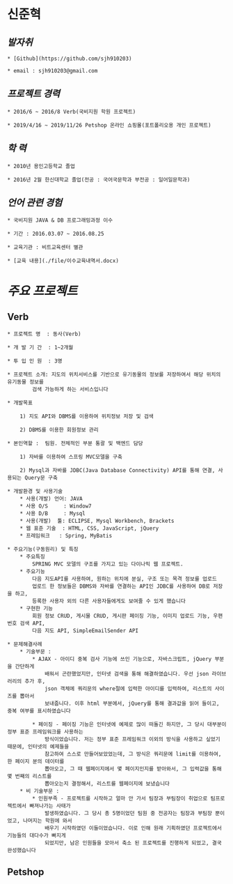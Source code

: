 # 신준혁

## *발자취*
  
	* [Github](https://github.com/sjh910203)
  
	* email : sjh910203@gmail.com

## *프로젝트 경력*
  
	* 2016/6 ~ 2016/8 Verb(국비지원 학원 프로젝트)
  
	* 2019/4/16 ~ 2019/11/26 Petshop 온라인 쇼핑몰(포트폴리오용 개인 프로젝트)
  
## *학 력*
  	
	* 2010년 용인고등학교 졸업
	
	* 2016년 2월 한신대학교 졸업(전공 : 국어국문학과 부전공 : 일어일문학과)
  
## *언어 관련 경험*

	* 국비지원 JAVA & DB 프로그래밍과정 이수

  	* 기간 : 2016.03.07 ~ 2016.08.25 
	
	* 교육기관 : 비트교육센터 별관
	
	* [교육 내용](./file/이수교육내역서.docx)
	
	
# *주요 프로젝트*

## Verb

	* 프로젝트 명  : 동사(Verb)

	* 개 발 기 간  : 1~2개월

	* 투 입 인 원  : 3명

	* 프로젝트 소개: 지도의 위치서비스를 기반으로 유기동물의 정보를 저장하여서 해당 위치의 유기동물 정보를 
			검색 가능하게 하는 서비스입니다

	* 개발목표 

		1) 지도 API와 DBMS를 이용하여 위치정보 저장 및 검색
	
		2) DBMS를 이용한 회원정보 관리
	
	* 본인역할 :  팀원. 전체적인 부분 통괄 및 백엔드 담당
	
		1) 자바를 이용하여 스프링 MVC모델을 구축
	
		2) Mysql과 자바를 JDBC(Java Database Connectivity) API를 통해 연결, 사용되는 Query문 구축
	
	* 개발환경 및 사용기술
		* 사용(개발) 언어: JAVA
		* 사용 O/S     : Window7
		* 사용 D/B     : Mysql
		* 사용(개발)  툴: ECLIPSE, Mysql Workbench, Brackets
		* 웹 표준 기술  : HTML, CSS, JavaScript, jQuery
		* 프레임워크   : Spring, MyBatis

	* 주요기능(구동원리) 및 특징
		* 주요특징 
			SPRING MVC 모델의 구조를 가지고 있는 다이나믹 웹 프로젝트.
		* 주요기능
			다음 지도API를 사용하여, 원하는 위치에 분실, 구조 또는 목격 정보를 업로드
			업로드 한 정보들은 DBMS와 자바를 연결하는 API인 JDBC를 사용하여 DB로 저장을 하고, 
			등록한 사용자 외의 다른 사용자들에게도 보여줄 수 있게 했습니다
		* 구현한 기능 
			회원 정보 CRUD, 게시물 CRUD, 게시판 페이징 기능, 이미지 업로드 기능, 우편번호 검색 API,  
			다음 지도 API, SimpleEmailSender API

	* 문제해결사례
		* 기술부문 :
			* AJAX - 아이디 중복 검사 기능에 쓰인 기능으로, 자바스크립트, jQuery 부분을 간단하게  
				배워서 곤란했었지만, 인터넷 검색을 통해 해결하였습니다. 우선 json 라이브러리의 추가 후,  
				json 객체에 쿼리문의 where절에 입력한 아이디를 입력하여, 리스트의 사이즈를 뽑아서 
				보내줍니다. 이후 html 부분에서, jQuery를 통해 결과값을 읽어 들이고, 중복 여부를 표시하였습니다
				
			* 페이징 - 페이징 기능은 인터넷에 예제로 많이 떠돌긴 하지만, 그 당시 대부분이 정부 표준 프레임워크를 사용하는 
				방식이었습니다. 저는 정부 표준 프레임워크 이외의 방식을 사용하고 싶었기 때문에, 인터넷의 예제들을 
				참고하여 스스로 만들어보았었는데, 그 방식은 쿼리문에 limit를 이용하여, 한 페이지 분의 데이터를 
				뽑아오고, 그 때 웹페이지에서 몇 페이지인지를 받아와서, 그 입력값을 통해 몇 번째의 리스트를 
				뽑아오는지 결정해서, 리스트를 웹페이지에 보냈습니다
		* 비 기술부문 :
			* 인원부족 - 프로젝트를 시작하고 얼마 안 가서 팀장과 부팀장이 취업으로 팀프로젝트에서 빠져나가는 사태가 
				발생하였습니다. 그 당시 총 5명이었던 팀원 중 전공자는 팀장과 부팀장 뿐이었고, 나머지는 학원에 와서 
				배우기 시작하였던 이들이었습니다. 이로 인해 원래 기획하였던 프로젝트에서 기능들의 대다수가 빠지게 
				되었지만, 남은 인원들을 모아서 축소 된 프로젝트를 진행하게 되었고, 결국 완성했습니다
				
## Petshop
